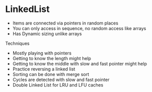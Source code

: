 # LinkedList 
- Items are connected via pointers in random places
- You can only access in sequence, no random access like arrays
- Has Dynamic sizing unlike arrays

Techniques
- Mostly playing with pointers
- Getting to know the length might help
- Getting to know the middle with slow and fast pointer might help
- Practice reversing a linked list
- Sorting can be done with merge sort
- Cycles are detected with slow and fast pointer
- Double Linked List for LRU and LFU caches